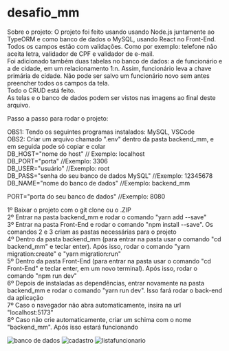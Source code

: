 # desafio_mm

Sobre o projeto: 
O projeto foi feito usando usando Node.js juntamente ao TypeORM e como banco de dados o MySQL, usando React no Front-End.<br />
Todos os campos estão com validações. Como por exemplo: telefone não aceita letra, validador de CPF e validador de e-mail.<br />
Foi adicionado também duas tabelas no banco de dados: a de funcionário e a de cidade, em um relacionamento 1:n. Assim, funcionário leva a chave primária de cidade.
Não pode ser salvo um funcionário novo sem antes preencher todos os campos da tela.<br />
Todo o CRUD está feito.<br />
As telas e o banco de dados podem ser vistos nas imagens ao final deste arquivo.

Passo a passo para rodar o projeto:

OBS1: Tendo os seguintes programas instalados: MySQL, VSCode <br />
OBS2: Criar um arquivo chamado ".env" dentro da pasta backend_mm, e em seguida pode só copiar e colar<br />
DB_HOST="nome do host" // Exemplo: localhost<br />
DB_PORT="porta" //Exemplo: 3306<br />
DB_USER="usuário" //Exemplo: root<br />
DB_PASS="senha do seu banco de dados MySQL" //Exemplo: 12345678<br />
DB_NAME="nome do banco de dados" //Exemplo: backend_mm<br />

PORT="porta do seu banco de dados" //Exemplo: 8080

1º Baixar o projeto com o git clone ou o .ZIP<br />
2º Entrar na pasta backend_mm e rodar o comando "yarn add --save"<br />
3º Entrar na pasta Front-End e rodar o comando "npm install --save". Os comandos 2 e 3 criam as pastas necessárias para o projeto<br />
4º Dentro da pasta backend_mm (para entrar na pasta usar o comando "cd backend_mm" e teclar enter). Após isso, rodar o comando "yarn migration:create" e "yarn migration:run"<br />
5º Dentro da pasta Front-End (para entrar na pasta usar o comando "cd Front-End" e teclar enter, em um novo terminal). Após isso, rodar o comando "npm run dev" <br />
6º Depois de instaladas as dependências, entrar novamente na pasta backend_mm e rodar o comando "yarn run dev". Isso fará rodar o back-end da aplicação<br />
7º Caso o navegador não abra automaticamente, insira na url "localhost:5173" <br />
8º Caso não crie automaticamente, criar um schima com o nome "backend_mm". Após isso estará funcionando

![banco de dados](https://user-images.githubusercontent.com/74630925/214944721-d2a877d5-2db1-4ec7-be76-88399a2be74b.png)
![cadastro](https://user-images.githubusercontent.com/74630925/214944123-d869a5cd-a6db-4991-84d6-8fcaf73ce6e8.png)
![listafuncionario](https://user-images.githubusercontent.com/74630925/214944320-56c2f291-af38-4f27-b20b-0a0988615eac.png)

